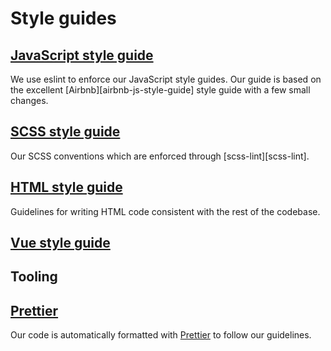 # Style guides

## [JavaScript style guide](javascript.md)

We use eslint to enforce our JavaScript style guides. Our guide is based on
the excellent [Airbnb][airbnb-js-style-guide] style guide with a few small
changes.

## [SCSS style guide](scss.md)

Our SCSS conventions which are enforced through [scss-lint][scss-lint].

## [HTML style guide](html.md)

Guidelines for writing HTML code consistent with the rest of the codebase.

## [Vue style guide](vue.md)

## Tooling

## [Prettier](prettier.md)

Our code is automatically formatted with [Prettier](https://prettier.io) to follow our guidelines.
